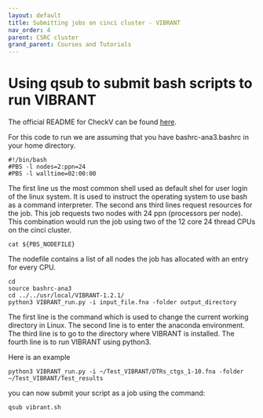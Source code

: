 ```yaml
---
layout: default
title: Submitting jobs on cinci cluster - VIBRANT 
nav_order: 4
parent: CSRC cluster
grand_parent: Courses and Tutorials
---
```


# Using qsub to submit bash scripts to run VIBRANT

The official README for CheckV can be found [here](https://github.com/AnantharamanLab/VIBRANT).

For this code to run we are assuming that you have bashrc-ana3.bashrc in your home directory.

~~~
#!/bin/bash
#PBS -l nodes=2:ppn=24
#PBS -l walltime=02:00:00
~~~

The first line us the most common shell used as default shel for user login of the linux system. It is used to instruct the operating system to use bash as a command interpreter. The second ans third lines request resources for the job. This job requests two nodes with 24 ppn (processors per node). This combination would run the job using two of the 12 core 24 thread CPUs on the cinci cluster.

~~~
cat ${PBS_NODEFILE} 
~~~
The nodefile contains a list of all nodes the job has allocated with an entry for every CPU.

~~~
cd 
source bashrc-ana3
cd ../../usr/local/VIBRANT-1.2.1/
python3 VIBRANT_run.py -i input_file.fna -folder output_directory
~~~
The first line is the command which is used to change the current working directory in Linux. The second line is to enter the anaconda environment. The third line is to go to the directory where VIBRANT is installed. The fourth line is to run VIBRANT using python3.

Here is an example
~~~
python3 VIBRANT_run.py -i ~/Test_VIBRANT/DTRs_ctgs_1-10.fna -folder ~/Test_VIBRANT/Test_results
~~~

you can now submit your script as a job using the command:

~~~
qsub vibrant.sh
~~~

